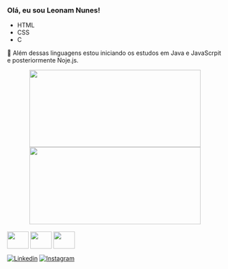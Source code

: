 ### Olá, eu sou Leonam Nunes!

- HTML
- CSS
- C

🔸 Além dessas linguagens estou iniciando os estudos em Java e JavaScrpit e posteriormente Noje.js.

<div align="center">
  <a href="https://github.com/leonunes17">
  <img height="180em" width="400em" src="https://github-readme-stats.vercel.app/api?username=leonunes17&show_icons=true&theme=radical&include_all_commits=true&count_private=true"/>
  <img height="180em" width="400em" src="https://github-readme-stats.vercel.app/api/top-langs/?username=leonunes17&layout=compact&langs_count=7&theme=radical"/>
</div>

<br>
<div style="display: inline-block">
  <img align="center" height="40" width="50" src="https://cdn.jsdelivr.net/gh/devicons/devicon/icons/c/c-original.svg" />
  <img align="center" height="40" width="50" src="https://cdn.jsdelivr.net/gh/devicons/devicon/icons/html5/html5-original.svg" />
  <img align="center" height="40" width="50" src="https://cdn.jsdelivr.net/gh/devicons/devicon/icons/css3/css3-original.svg" />         
</div>
 
[![Linkedin](https://img.shields.io/badge/LinkedIn-0077B5?style=for-the-badge&logo=linkedin&logoColor=white)](https://www.linkedin.com/in/leonam-nunes-917583246/)
[![Instagram](https://img.shields.io/badge/Instagram-E4405F?style=for-the-badge&logo=instagram&logoColor=white)](https://www.instagram.com/leo_nns/) 

##
